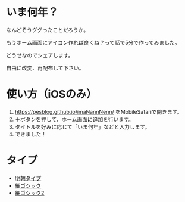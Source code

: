 # いま何年？

なんどそうググったことだろうか。

もうホーム画面にアイコン作れば良くね？って話で5分で作ってみました。

どうせなのでシェアします。

自由に改変、再配布して下さい。


# 使い方（iOSのみ）

 1. https://pesblog.github.io/imaNannNenn/ をMobileSafariで開きます。
 1. ＋ボタンを押して、ホーム画面に追加を行います。
 1. タイトルを好みに応じて「いま何年」などと入力します。
 1. できました！

# タイプ

 * [明朝タイプ](https://pesblog.github.io/imaNannNenn/)
 * [細ゴシック](https://pesblog.github.io/imaNannNenn/thin-type.html)
 * [細ゴシック2](https://pesblog.github.io/imaNannNenn/thin2-type.html)
